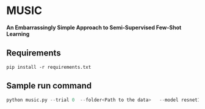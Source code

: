 # MUSIC

**An Embarrassingly Simple Approach to Semi-Supervised Few-Shot Learning**



## Requirements

```
pip install -r requirements.txt
```





## Sample run command 

```python
python music.py --trial 0  --folder<Path to the data>   --model resnet12   --num_shots 5 --num_test_ways 5 --unlabel 50 --resume<Model path>  --dataset miniimagenet 
```

